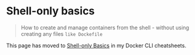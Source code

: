 # Shell-only basics
> How to create and manage containers from the shell - without using creating any files `like Dockefile`

This page has moved to [Shell-only Basics](https://michaelcurrin.github.io/dev-cheatsheets/cheatsheets/containers/docker/intro/shell-only-basics.html) in my Docker CLI cheatsheets.
